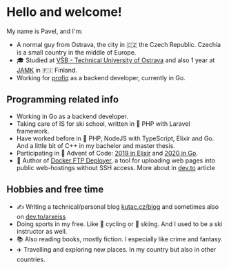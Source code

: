 # Hello and welcome!

My name is Pavel, and I'm:

- A normal guy from Ostrava, the city in 🇨🇿 the Czech Republic. Czechia is a small country in the middle of Europe.
- 🎓 Studied at [VŠB - Technical University of Ostrava](https://www.vsb.cz/en) and also 1 year at [JAMK](https://www.jamk.fi/en/Home/) in 🇫🇮 Finland.
- Working for [profiq](https://www.profiq.com/) as a backend developer, currently in Go.

## Programming related info

- Working in Go as a backend developer.
- Taking care of IS for ski school, written in :elephant: PHP with Laravel framework.
- Have worked before in :elephant: PHP, NodeJS with TypeScript, Elixir and Go. And a little bit of C++ in my bachelor and master thesis.
- Participating in :christmas_tree: Advent of Code: [2019 in Elixir](https://github.com/arxeiss/advent-of-code-2019) and [2020 in Go](https://github.com/arxeiss/advent-of-code-2020).
- :rocket: Author of [Docker FTP Deployer](https://gitlab.com/pavel.kutac/docker-ftp-deployer), a tool for uploading web pages into public web-hostings without SSH access. More about in [dev.to](https://dev.to/arxeiss/parallel-incremental-ftp-deploy-in-ci-pipeline-2511) article

## Hobbies and free time

- ✍️ Writing a technical/personal blog [kutac.cz/blog](https://www.kutac.cz/blog) and sometimes also on [dev.to/arxeiss](https://dev.to/arxeiss)
- Doing sports in my free. Like :bicyclist: cycling or :ski: skiing. And I used to be a ski instructor as well.
- :books: Also reading books, mostly fiction. I especially like crime and fantasy.
- :airplane: Travelling and exploring new places. In my country but also in other countries.
